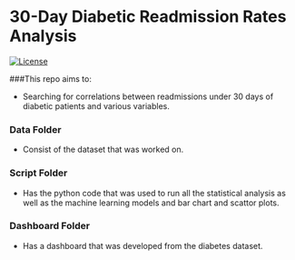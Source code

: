 # 30-Day Diabetic Readmission Rates Analysis

[![License](https://img.shields.io/badge/License-MIT-blue.svg)](https://opensource.org/licenses/MIT)

###This repo aims to:

* Searching for correlations between readmissions under 30 days of diabetic patients and various variables.

### Data Folder

* Consist of the dataset that was worked on.

### Script Folder

* Has the python code that was used to run all the statistical analysis as well as the machine learning models and bar chart and scattor plots.

### Dashboard Folder 

* Has a dashboard that was developed from the diabetes dataset.


